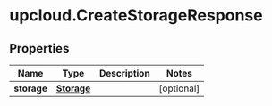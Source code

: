 # upcloud.CreateStorageResponse

## Properties
Name | Type | Description | Notes
------------ | ------------- | ------------- | -------------
**storage** | [**Storage**](Storage.md) |  | [optional] 


